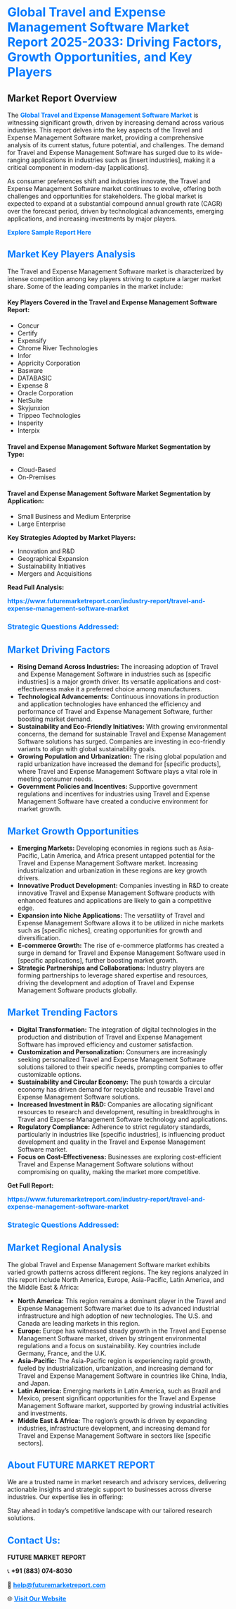 <h1 style="color: #007BFF;">Global Travel and Expense Management Software Market Report 2025-2033: Driving Factors, Growth Opportunities, and Key Players</h1>

<section id="overview">
<h2>Market Report Overview</h2>
<p>The <a href="https://www.futuremarketreport.com/industry-report/travel-and-expense-management-software-market" style="color: #007BFF; text-decoration: none;"><strong>Global Travel and Expense Management Software Market</strong></a> is witnessing significant growth, driven by increasing demand across various industries. This report delves into the key aspects of the Travel and Expense Management Software market, providing a comprehensive analysis of its current status, future potential, and challenges. The demand for Travel and Expense Management Software has surged due to its wide-ranging applications in industries such as [insert industries], making it a critical component in modern-day [applications].</p>
<p>As consumer preferences shift and industries innovate, the Travel and Expense Management Software market continues to evolve, offering both challenges and opportunities for stakeholders. The global market is expected to expand at a substantial compound annual growth rate (CAGR) over the forecast period, driven by technological advancements, emerging applications, and increasing investments by major players.</p>
</section>

<section id="overview">
<p><a href="https://www.futuremarketreport.com/request-sample/reportId=97142" style="color: #007BFF; text-decoration: none;"><strong>Explore Sample Report Here</strong></a></p>
</section>

<section id="key-players">
<h2 style="color: #007BFF;">Market Key Players Analysis</h2>
<p>The Travel and Expense Management Software market is characterized by intense competition among key players striving to capture a larger market share. Some of the leading companies in the market include:</p>
<h4>Key Players Covered in the Travel and Expense Management Software Report:</h4>
<ul><li>Concur</li><li>Certify</li><li>Expensify</li><li>Chrome River Technologies</li><li>Infor</li><li>Appricity Corporation</li><li>Basware</li><li>DATABASIC</li><li>Expense 8</li><li>Oracle Corporation</li><li>NetSuite</li><li>Skyjunxion</li><li>Trippeo Technologies</li><li>Insperity</li><li>Interpix</li></ul>
<h4>Travel and Expense Management Software Market Segmentation by Type:</h4>
<ul><li>Cloud-Based</li><li>On-Premises</li></ul>

<h4>Travel and Expense Management Software Market Segmentation by Application:</h4>
<ul><li>Small Business and Medium Enterprise</li><li>Large Enterprise</li></ul>
<p><strong>Key Strategies Adopted by Market Players:</strong></p>
<ul>
<li>Innovation and R&D</li>
<li>Geographical Expansion</li>
<li>Sustainability Initiatives</li>
<li>Mergers and Acquisitions</li>
</ul>
</section>

<section>
<p><strong>Read Full Analysis: </strong></p><a href="https://www.futuremarketreport.com/industry-report/travel-and-expense-management-software-market" style="color: #007BFF; text-decoration: none;"><strong>https://www.futuremarketreport.com/industry-report/travel-and-expense-management-software-market</strong></a>
<h3 style="color: #007BFF;">Strategic Questions Addressed:</h3>
</section>

<section id="driving-factors">
<h2 style="color: #007BFF;">Market Driving Factors</h2>
<ul>
<li><strong>Rising Demand Across Industries:</strong> The increasing adoption of Travel and Expense Management Software in industries such as [specific industries] is a major growth driver. Its versatile applications and cost-effectiveness make it a preferred choice among manufacturers.</li>
<li><strong>Technological Advancements:</strong> Continuous innovations in production and application technologies have enhanced the efficiency and performance of Travel and Expense Management Software, further boosting market demand.</li>
<li><strong>Sustainability and Eco-Friendly Initiatives:</strong> With growing environmental concerns, the demand for sustainable Travel and Expense Management Software solutions has surged. Companies are investing in eco-friendly variants to align with global sustainability goals.</li>
<li><strong>Growing Population and Urbanization:</strong> The rising global population and rapid urbanization have increased the demand for [specific products], where Travel and Expense Management Software plays a vital role in meeting consumer needs.</li>
<li><strong>Government Policies and Incentives:</strong> Supportive government regulations and incentives for industries using Travel and Expense Management Software have created a conducive environment for market growth.</li>
</ul>
</section>

<section id="growth-opportunities">
<h2 style="color: #007BFF;">Market Growth Opportunities</h2>
<ul>
<li><strong>Emerging Markets:</strong> Developing economies in regions such as Asia-Pacific, Latin America, and Africa present untapped potential for the Travel and Expense Management Software market. Increasing industrialization and urbanization in these regions are key growth drivers.</li>
<li><strong>Innovative Product Development:</strong> Companies investing in R&D to create innovative Travel and Expense Management Software products with enhanced features and applications are likely to gain a competitive edge.</li>
<li><strong>Expansion into Niche Applications:</strong> The versatility of Travel and Expense Management Software allows it to be utilized in niche markets such as [specific niches], creating opportunities for growth and diversification.</li>
<li><strong>E-commerce Growth:</strong> The rise of e-commerce platforms has created a surge in demand for Travel and Expense Management Software used in [specific applications], further boosting market growth.</li>
<li><strong>Strategic Partnerships and Collaborations:</strong> Industry players are forming partnerships to leverage shared expertise and resources, driving the development and adoption of Travel and Expense Management Software products globally.</li>
</ul>
</section>

<section id="trending-factors">
<h2 style="color: #007BFF;">Market Trending Factors</h2>
<ul>
<li><strong>Digital Transformation:</strong> The integration of digital technologies in the production and distribution of Travel and Expense Management Software has improved efficiency and customer satisfaction.</li>
<li><strong>Customization and Personalization:</strong> Consumers are increasingly seeking personalized Travel and Expense Management Software solutions tailored to their specific needs, prompting companies to offer customizable options.</li>
<li><strong>Sustainability and Circular Economy:</strong> The push towards a circular economy has driven demand for recyclable and reusable Travel and Expense Management Software solutions.</li>
<li><strong>Increased Investment in R&D:</strong> Companies are allocating significant resources to research and development, resulting in breakthroughs in Travel and Expense Management Software technology and applications.</li>
<li><strong>Regulatory Compliance:</strong> Adherence to strict regulatory standards, particularly in industries like [specific industries], is influencing product development and quality in the Travel and Expense Management Software market.</li>
<li><strong>Focus on Cost-Effectiveness:</strong> Businesses are exploring cost-efficient Travel and Expense Management Software solutions without compromising on quality, making the market more competitive.</li>
</ul>
</section>

<section>
<p><strong>Get Full Report: </strong></p><a href="https://www.futuremarketreport.com/industry-report/travel-and-expense-management-software-market" style="color: #007BFF; text-decoration: none;"><strong>https://www.futuremarketreport.com/industry-report/travel-and-expense-management-software-market</strong></a>
<h3 style="color: #007BFF;">Strategic Questions Addressed:</h3>
</section>


<section id="regional-analysis">
<h2 style="color: #007BFF;">Market Regional Analysis</h2>
<p>The global Travel and Expense Management Software market exhibits varied growth patterns across different regions. The key regions analyzed in this report include North America, Europe, Asia-Pacific, Latin America, and the Middle East & Africa:</p>
<ul>
<li><strong>North America:</strong> This region remains a dominant player in the Travel and Expense Management Software market due to its advanced industrial infrastructure and high adoption of new technologies. The U.S. and Canada are leading markets in this region.</li>
<li><strong>Europe:</strong> Europe has witnessed steady growth in the Travel and Expense Management Software market, driven by stringent environmental regulations and a focus on sustainability. Key countries include Germany, France, and the U.K.</li>
<li><strong>Asia-Pacific:</strong> The Asia-Pacific region is experiencing rapid growth, fueled by industrialization, urbanization, and increasing demand for Travel and Expense Management Software in countries like China, India, and Japan.</li>
<li><strong>Latin America:</strong> Emerging markets in Latin America, such as Brazil and Mexico, present significant opportunities for the Travel and Expense Management Software market, supported by growing industrial activities and investments.</li>
<li><strong>Middle East & Africa:</strong> The region’s growth is driven by expanding industries, infrastructure development, and increasing demand for Travel and Expense Management Software in sectors like [specific sectors].</li>
</ul>
</section>

<footer>
<h2 style="color: #007BFF;">About FUTURE MARKET REPORT</h2>
<p>We are a trusted name in market research and advisory services, delivering actionable insights and strategic support to businesses across diverse industries. Our expertise lies in offering:</p>

<p>Stay ahead in today’s competitive landscape with our tailored research solutions.</p>

<h2 style="color: #007BFF;">Contact Us:</h2>
<p><strong>FUTURE MARKET REPORT</strong></p>
<p>📞 <strong>+91 (883) 074-8030</strong></p>
<p>📧 <strong><a href="mailto:help@futuremarketreport.com" style="color: #007BFF;">help@futuremarketreport.com</a></strong></p>
<p>🌐 <strong><a href="https://www.futuremarketreport.com/" style="color: #007BFF;">Visit Our Website</a></strong></p>
</footer>